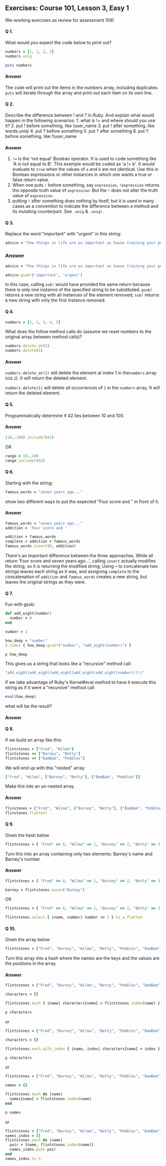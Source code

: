 ## Exercises: Course 101, Lesson 3, Easy 1
(Re-working exercises as review for assessment 109)

#### Q 1.
What would you expect the code below to print out?

````ruby
numbers = [1, 2, 2, 3]
numbers.uniq

puts numbers
````


#### Answer
The code will print out the items in the numbers array, including duplicates. `puts` will iterate through the array and print out each item on its own line.

#### Q 2.
Describe the difference between ! and ? in Ruby. And explain what would happen in the following scenarios: 1. what is != and where should you use it? 2. put ! before something, like !user_name 3. put ! after something, like words.uniq! 4. put ? before something 5. put ? after something 6. put !! before something, like !!user_name

#### Answer
1. `!=` is the 'not equal' Boolean operator.  It is used to code something like 'A is not equal to B'.  This example would be coded as 'a != b'.  It would evaluate to `true` when the values of `a` and `b` are not identical.  Use this in Boolean expressions or other instances in which one wants a true or false return value.
2. When one puts `!` before something, say `expression`,  `!expression` returns the opposite truth value of `expression`. But the `!` does not alter the truth value of `expression`.
3. putting `!` after something does nothing by itself, but it is used in many cases as a convention to indicate the difference between a method and its mutating counterpart.  See `.uniq` & `.uniq!`.

#### Q 3.
Replace the word "important" with "urgent" in this string:

````ruby
advice = "Few things in life are as important as house training your pet dinosaur."
````

### Answer
```` ruby
advice = "Few things in life are as important as house training your pet dinosaur."

advice.gsub!('important', 'urgent')
````
In this case, calling `sub!` would have provided the same return because there is only one instance of the specified string to be substituted.  `gsub!` returns a new string with all instances of the element removed; `sub!` returns a new string with only the first instance removed.

#### Q 4.

````ruby
numbers = [1, 2, 3, 4, 5]
````
What does the follow method calls do (assume we reset numbers to the original array between method calls)?
````ruby
numbers.delete_at(1)
numbers.delete(1)
````

#### Answer

`numbers.delete_at(1)` will delete the element at index 1 in the`numbers` array (viz.`2`).  It will return the deleted element.

`numbers.delete(1)` will delete all occurrences of `1` in the `numbers` array.  It will return the deleted element.

#### Q 5.
Programmatically determine if 42 lies between 10 and 100.

#### Answer

````ruby
(10..100).include?(42)
````

OR

```ruby
range = 10..100
range.include?(42)
```

#### Q 6.
Starting with the string:
````ruby
famous_words = "seven years ago..."
````
show two different ways to put the expected "Four score and " in front of it.


#### Answer
````ruby
famous_words = "seven years ago..."
addition = 'Four score and '

addition + famous_words
complete = addition + famous_words
famous_words.insert(0, addition)

````
There's an important difference between the three approaches.  While all return 'Four score and seven years ago...', calling `insert` actually modifies the string, so it is returning the modified string; Using `+` to concatenate two strings leaves each string as it was, and assigning `complete` to the concatenation of `addition` and `famous_words` creates a new string, but leaves the original strings as they were.

#### Q 7.
Fun with gsub:
````ruby
def add_eight(number)
  number + 8
end

number = 2

how_deep = "number"
5.times { how_deep.gsub!("number", "add_eight(number)") }

p how_deep
````
This gives us a string that looks like a "recursive" method call:
````ruby
"add_eight(add_eight(add_eight(add_eight(add_eight(number)))))"
````
If we take advantage of Ruby's Kernel#eval method to have it execute this string as if it were a "recursive" method call
````ruby
eval(how_deep)
````
what will be the result?


#### Answer

#### Q 8.
If we build an array like this:
````ruby
flintstones = ["Fred", "Wilma"]
flintstones << ["Barney", "Betty"]
flintstones << ["BamBam", "Pebbles"]
````
We will end up with this "nested" array:
````ruby
["Fred", "Wilma", ["Barney", "Betty"], ["BamBam", "Pebbles"]]
````
Make this into an un-nested array.

#### Answer
````ruby
flinstones = ["Fred", "Wilma", ["Barney", "Betty"], ["BamBam", "Pebbles"]]
flinstones.flatten!
````


#### Q 9.
Given the hash below
````ruby
flintstones = { "Fred" => 0, "Wilma" => 1, "Barney" => 2, "Betty" => 3, "BamBam" => 4, "Pebbles" => 5 }
````
Turn this into an array containing only two elements: Barney's name and Barney's number

#### Answer
```ruby
flintstones = { "Fred" => 0, "Wilma" => 1, "Barney" => 2, "Betty" => 3, "BamBam" => 4, "Pebbles" => 5 }

barney = flintstones.assoc("Barney")
```

OR
```ruby
flintstones = { "Fred" => 0, "Wilma" => 1, "Barney" => 2, "Betty" => 3, "BamBam" => 4, "Pebbles" => 5 }

flintstones.select { |name, number| number == 2 }.to_a.flatten

```

#### Q 10.
Given the array below
````ruby
flintstones = ["Fred", "Barney", "Wilma", "Betty", "Pebbles", "BamBam"]
````
Turn this array into a hash where the names are the keys and the values are the positions in the array.

#### Answer

````ruby
flintstones = ["Fred", "Barney", "Wilma", "Betty", "Pebbles", "BamBam"]

characters = {}

flintstones.each { |name| characters[name] = flintstones.index(name) }

p characters
````

or

````ruby
flintstones = ["Fred", "Barney", "Wilma", "Betty", "Pebbles", "BamBam"]

characters = {}

flintstones.each_with_index { |name, index| characters[name] = index }

p characters
````

or

```ruby
flintstones = ["Fred", "Barney", "Wilma", "Betty", "Pebbles", "BamBam"]

names = {}

flintstones.each do |name|
  names[name] = flintstones.index(name)
end

p names
```

or 

```ruby
flintstones = ["Fred", "Barney", "Wilma", "Betty", "Pebbles", "BamBam"]
names_index = []
flintstones.each do |name|
  pair = [name, flintstones.index(name)]
  names_index.push pair
end
names_index.to_h

```